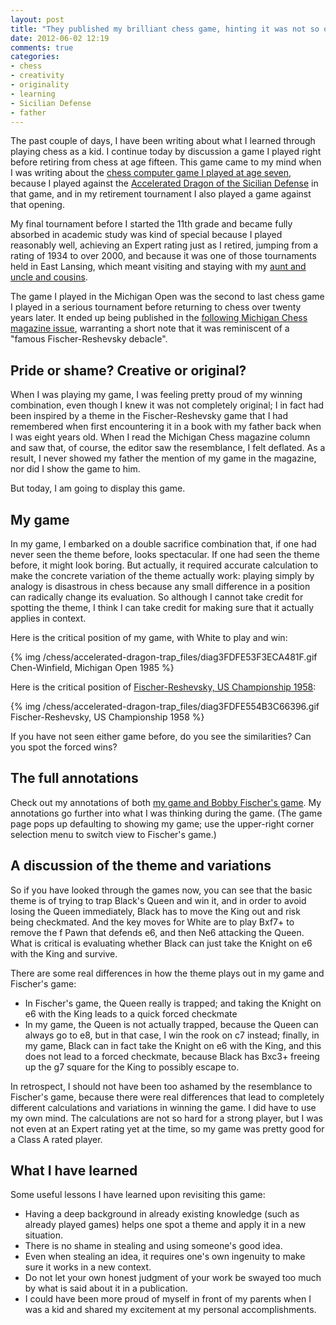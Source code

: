 ```yaml
---
layout: post
title: "They published my brilliant chess game, hinting it was not so original, but was it?"
date: 2012-06-02 12:19
comments: true
categories: 
- chess
- creativity
- originality
- learning
- Sicilian Defense
- father
---
```

The past couple of days, I have been writing about what I learned through playing chess as a kid. I continue today by discussion a game I played right before retiring from chess at age fifteen. This game came to my mind when I was writing about the [chess computer game I played at age seven](/blog/2012/05/30/life-lessons-i-learned-from-a-lunch-recess-chess-game-at-age-seven/), because I played against the [Accelerated Dragon of the Sicilian Defense](http://en.wikipedia.org/wiki/Sicilian_Defence,_Accelerated_Dragon) in that game, and in my retirement tournament I also played a game against that opening.

My final tournament before I started the 11th grade and became fully absorbed in academic study was kind of special because I played reasonably well, achieving an Expert rating just as I retired, jumping from a rating of 1934 to over 2000, and because it was one of those tournaments held in East Lansing, which meant visiting and staying with my [aunt and uncle and cousins](/blog/2012/03/16/remembering-my-uncle-steve/).

The game I played in the Michigan Open was the second to last chess game I played in a serious tournament before returning to chess over twenty years later. It ended up being published in the [following Michigan Chess magazine issue](http://www.michess.org/interim/magazine/1980s/MC8510.pdf), warranting a short note that it was reminiscent of a "famous Fischer-Reshevsky debacle".

## Pride or shame? Creative or original?

When I was playing my game, I was feeling pretty proud of my winning combination, even though I knew it was not completely original; I in fact had been inspired by a theme in the Fischer-Reshevsky game that I had remembered when first encountering it in a book with my father back when I was eight years old. When I read the Michigan Chess magazine column and saw that, of course, the editor saw the resemblance, I felt deflated. As a result, I never showed my father the mention of my game in the magazine, nor did I show the game to him.

But today, I am going to display this game.

<!--more-->

## My game

In my game, I embarked on a double sacrifice combination that, if one had never seen the theme before, looks spectacular. If one had seen the theme before, it might look boring. But actually, it required accurate calculation to make the concrete variation of the theme actually work: playing simply by analogy is disastrous in chess because any small difference in a position can radically change its evaluation. So although I cannot take credit for spotting the theme, I think I can take credit for making sure that it actually applies in context.

Here is the critical position of my game, with White to play and win:

{% img /chess/accelerated-dragon-trap_files/diag3FDFE53F3ECA481F.gif Chen-Winfield, Michigan Open 1985 %}

Here is the critical position of [Fischer-Reshevsky, US Championship 1958](http://www.chessgames.com/perl/chessgame?gid=1008376):

{% img /chess/accelerated-dragon-trap_files/diag3FDFE554B3C66396.gif Fischer-Reshevsky, US Championship 1958 %}

If you have not seen either game before, do you see the similarities? Can you spot the forced wins?

## The full annotations

Check out my annotations of both [my game and Bobby Fischer's game](/chess/accelerated-dragon-trap.htm). My annotations go further into what I was thinking during the game. (The game page pops up defaulting to showing my game; use the upper-right corner selection menu to switch view to Fischer's game.)

## A discussion of the theme and variations

So if you have looked through the games now, you can see that the basic theme is of trying to trap Black's Queen and win it, and in order to avoid losing the Queen immediately, Black has to move the King out and risk being checkmated. And the key moves for White are to play Bxf7+ to remove the f Pawn that defends e6, and then Ne6 attacking the Queen. What is critical is evaluating whether Black can just take the Knight on e6 with the King and survive.

There are some real differences in how the theme plays out in my game and Fischer's game:

- In Fischer's game, the Queen really is trapped; and taking the Knight on e6 with the King leads to a quick forced checkmate
- In my game, the Queen is not actually trapped, because the Queen can always go to e8, but in that case, I win the rook on c7 instead; finally, in my game, Black can in fact take the Knight on e6 with the King, and this does not lead to a forced checkmate, because Black has Bxc3+ freeing up the g7 square for the King to possibly escape to.

In retrospect, I should not have been too ashamed by the resemblance to Fischer's game, because there were real differences that lead to completely different calculations and variations in winning the game. I did have to use my own mind. The calculations are not so hard for a strong player, but I was not even at an Expert rating yet at the time, so my game was pretty good for a Class A rated player.

## What I have learned

Some useful lessons I have learned upon revisiting this game:

- Having a deep background in already existing knowledge (such as already played games) helps one spot a theme and apply it in a new situation.
- There is no shame in stealing and using someone's good idea.
- Even when stealing an idea, it requires one's own ingenuity to make sure it works in a new context.
- Do not let your own honest judgment of your work be swayed too much by what is said about it in a publication.
- I could have been more proud of myself in front of my parents when I was a kid and shared my excitement at my personal accomplishments.
